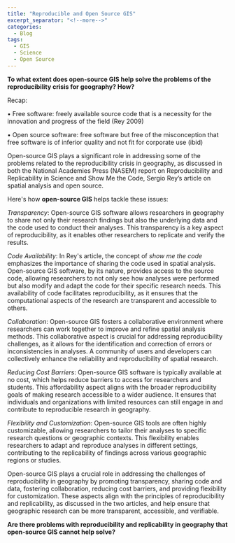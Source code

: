 ```yaml
---
title: "Reproducible and Open Source GIS"
excerpt_separator: "<!--more-->"
categories:
  - Blog
tags:
  - GIS
  - Science
  - Open Source
---
```

**To what extent does open-source GIS help solve the problems of the reproducibility crisis for geography? How?**

Recap: 

•	Free software: freely available source code that is a necessity for the innovation and progress of the field (Rey 2009)

•	Open source software: free software but free of the misconception that free software is of inferior quality and not fit for corporate use (ibid)

Open-source GIS plays a significant role in addressing some of the problems related to the reproducibility crisis in geography, as discussed in both the National Academies Press (NASEM) report on Reproducibility and Replicability in Science and Show Me the Code, Sergio Rey’s article on spatial analysis and open source. 

Here's how **open-source GIS** helps tackle these issues:

*Transparency*: Open-source GIS software allows researchers in geography to share not only their research findings but also the underlying data and the code used to conduct their analyses. This transparency is a key aspect of reproducibility, as it enables other researchers to replicate and verify the results. 

*Code Availability*: In Rey's article, the concept of *show me the code* emphasizes the importance of sharing the code used in spatial analysis. Open-source GIS software, by its nature, provides access to the source code, allowing researchers to not only see how analyses were performed but also modify and adapt the code for their specific research needs. This availability of code facilitates reproducibility, as it ensures that the computational aspects of the research are transparent and accessible to others.

*Collaboration*: Open-source GIS fosters a collaborative environment where researchers can work together to improve and refine spatial analysis methods. This collaborative aspect is crucial for addressing reproducibility challenges, as it allows for the identification and correction of errors or inconsistencies in analyses. A community of users and developers can collectively enhance the reliability and reproducibility of spatial research.

*Reducing Cost Barriers*: Open-source GIS software is typically available at no cost, which helps reduce barriers to access for researchers and students. This affordability aspect aligns with the broader reproducibility goals of making research accessible to a wider audience. It ensures that individuals and organizations with limited resources can still engage in and contribute to reproducible research in geography.

*Flexibility and Customization*: Open-source GIS tools are often highly customizable, allowing researchers to tailor their analyses to specific research questions or geographic contexts. This flexibility enables researchers to adapt and reproduce analyses in different settings, contributing to the replicability of findings across various geographic regions or studies.


Open-source GIS plays a crucial role in addressing the challenges of reproducibility in geography by promoting transparency, sharing code and data, fostering collaboration, reducing cost barriers, and providing flexibility for customization. These aspects align with the principles of reproducibility and replicability, as discussed in the two articles, and help ensure that geographic research can be more transparent, accessible, and verifiable.



**Are there problems with reproducibility and replicability in geography that open-source GIS cannot help solve?**
